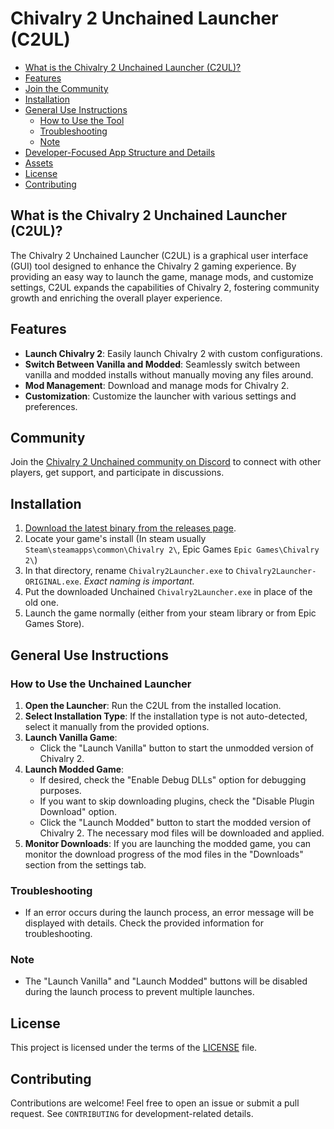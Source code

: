# Chivalry 2 Unchained Launcher (C2UL)

- [What is the Chivalry 2 Unchained Launcher (C2UL)?](#what-is-the-chivalry-2-unchained-launcher-c2ul)
- [Features](#features)
- [Join the Community](#community)
- [Installation](#installation)
- [General Use Instructions](#general-use-instructions)
  - [How to Use the Tool](#how-to-use-the-unchained-launcher)
  - [Troubleshooting](#troubleshooting)
  - [Note](#note)
- [Developer-Focused App Structure and Details](#developer-focused-app-structure-and-details)
- [Assets](#assets)
- [License](#license)
- [Contributing](#contributing)

## What is the Chivalry 2 Unchained Launcher (C2UL)?

The Chivalry 2 Unchained Launcher (C2UL) is a graphical user interface (GUI) tool designed to enhance the Chivalry 2 gaming experience. By providing an easy way to launch the game, manage mods, and customize settings, C2UL expands the capabilities of Chivalry 2, fostering community growth and enriching the overall player experience.

## Features

- **Launch Chivalry 2**: Easily launch Chivalry 2 with custom configurations.
- **Switch Between Vanilla and Modded**: Seamlessly switch between vanilla and modded installs without manually moving any files around.
- **Mod Management**: Download and manage mods for Chivalry 2.
- **Customization**: Customize the launcher with various settings and preferences.

## Community

Join the [Chivalry 2 Unchained community on Discord](https://discord.gg/chiv2unchained) to connect with other players, get support, and participate in discussions.

## Installation

1. [Download the latest binary from the releases page](https://github.com/Chiv2-Community/C2GUILauncher/releases).
2. Locate your game's install (In steam usually `Steam\steamapps\common\Chivalry 2\`, Epic Games `Epic Games\Chivalry 2\`)
3. In that directory, rename `Chivalry2Launcher.exe` to `Chivalry2Launcher-ORIGINAL.exe`. _Exact naming is important._
4. Put the downloaded Unchained `Chivalry2Launcher.exe` in place of the old one.
5. Launch the game normally (either from your steam library or from Epic Games Store).

## General Use Instructions

### How to Use the Unchained Launcher

1. **Open the Launcher**: Run the C2UL from the installed location.
2. **Select Installation Type**: If the installation type is not auto-detected, select it manually from the provided options.
3. **Launch Vanilla Game**:
   - Click the "Launch Vanilla" button to start the unmodded version of Chivalry 2.
4. **Launch Modded Game**:
   - If desired, check the "Enable Debug DLLs" option for debugging purposes.
   - If you want to skip downloading plugins, check the "Disable Plugin Download" option.
   - Click the "Launch Modded" button to start the modded version of Chivalry 2. The necessary mod files will be downloaded and applied.
5. **Monitor Downloads**: If you are launching the modded game, you can monitor the download progress of the mod files in the "Downloads" section from the settings tab.

### Troubleshooting

- If an error occurs during the launch process, an error message will be displayed with details. Check the provided information for troubleshooting.

### Note

- The "Launch Vanilla" and "Launch Modded" buttons will be disabled during the launch process to prevent multiple launches.

## License

This project is licensed under the terms of the [LICENSE](LICENSE) file.

## Contributing

Contributions are welcome! Feel free to open an issue or submit a pull request. See `CONTRIBUTING` for development-related details.
